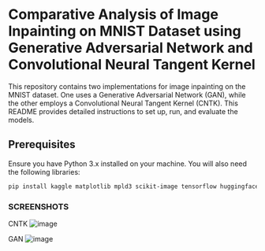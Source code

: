 # Comparative Analysis of Image Inpainting on MNIST Dataset using Generative Adversarial Network and Convolutional Neural Tangent Kernel

This repository contains two implementations for image inpainting on the MNIST dataset. One uses a Generative Adversarial Network (GAN), while the other employs a Convolutional Neural Tangent Kernel (CNTK). This README provides detailed instructions to set up, run, and evaluate the models.

## Prerequisites

Ensure you have Python 3.x installed on your machine. You will also need the following libraries:

```bash
pip install kaggle matplotlib mpld3 scikit-image tensorflow huggingface_hub
```

### SCREENSHOTS
CNTK
![image](https://github.com/user-attachments/assets/716ee713-6d6d-4d6a-a8db-4414554bb5b3)

GAN
![image](https://github.com/user-attachments/assets/f12a9c7e-b404-41fe-8740-a5988e8d5f06)
